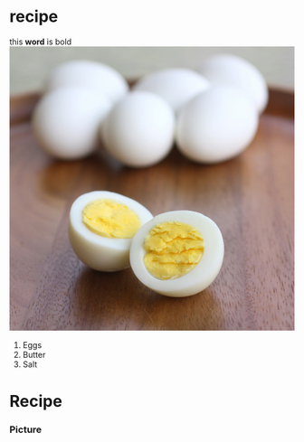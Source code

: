 # recipe
this **<b>word</b>** is bold
![recipe](recipe.jpg)
<ol>
  <li>Eggs</li>
  <li>Butter</li>
  <li>Salt</li>
</ol>
<h1>Recipe</h1>
<h3>Picture</h3>